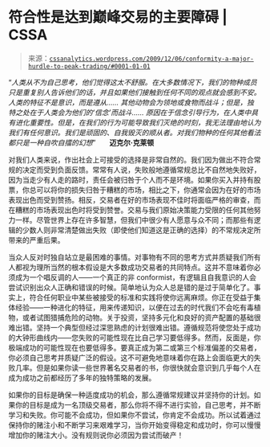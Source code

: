 <!--yml

category: 未分类

date: 2024-05-12 18:40:22

-->

# 符合性是达到巅峰交易的主要障碍 | CSSA

> 来源：[`cssanalytics.wordpress.com/2009/12/06/conformity-a-major-hurdle-to-peak-trading/#0001-01-01`](https://cssanalytics.wordpress.com/2009/12/06/conformity-a-major-hurdle-to-peak-trading/#0001-01-01)

“*人类从不为自己思考，他们觉得这太不舒服。在大多数情况下，我们的物种成员只是重复别人告诉他们的话，并且如果他们接触到任何不同的观点就会感到不安。人类的特征不是意识，而是遵从…… 其他动物会为领地或食物而战斗；但是，独特之处在于人类会为他们的‘信念’而战斗…… 原因在于信念引导行为，在人类中具有进化重要性。但是，在我们的行为可能导致我们灭绝的时刻，我无法理由地认为我们有任何意识。我们是顽固的、自我毁灭的顺从者。对我们物种的任何其他看法都只是一种自吹自擂的幻想*”       **迈克尔·克莱顿**

对我们人类来说，作出社会上可接受的选择是非常自然的。我们因为做出不符合常规的决定而受到负面反馈。常常有人说，失败般地遵循常规总比不自然地失败好，因为当走少有人走的路时，责任会被归咎于个人而不是环境。如果你买入并持有股票，你总可以将你的损失归咎于糟糕的市场，相比之下，你通常会因为在好的市场表现出色而受到赞扬。相反，交易者在好的市场表现不佳时将面临严格的审查，而在糟糕的市场表现出色时将受到赞誉。交易与我们原始决策能力受限的任何其他努力一样。尽管世界上存在许多智慧，但我们中很少有人愿意与众不同；而那些有逻辑的少数人则非常清楚做出失败（即使他们知道这是正确的选择）的不常规决定所带来的严重后果。

当众人反对时独自站立是最困难的事情。对事物有不同的思考方式并质疑我们所有人都视为理所当然的根本假设是大多数成功交易者的共同特点。这并不意味着你必须成为一个唱反调的人——一个真正的非 conformist，有逻辑且自我意识的人会尝试识别出众人正确和错误的时候。简单地认为众人总是错的是过于简单化了。事实上，符合任何职业中某些被接受的标准和实践将使你远离麻烦。你正在受益于集体经验——一种进化的特征，用来传递知识，以便在过去的时代我们不会吃有毒植物，或者试图猎捕危险的动物。关于投资，坚持多元化和良好的资产配置的基础很难出错。坚持一个典型但经过深思熟虑的计划很难出错。遵循规范将使您处于成功的大钟形曲线内——您失败的可能性现在比自己学习要低得多。然而，反面是，你极端成功的可能性现在也要低得多。要真正成为第二或第三个标准偏差的交易者，你必须自己思考并质疑广泛的假设。这不可避免地意味着你在路上会面临更大的失败几率。但是如果你读一些世界著名交易者的书，你很快就会意识到几乎每个人在成为成功之前都经历了多年的独特策略的发展。

如果你的目标是确保一种适度成功的机会，那么遵循常规建议并坚持你的计划。如果你的目标是成为一名顶级交易者，那么你将不得不进行实验，自己思考，并不断学习和失败。你可能不会成功，但如果你不尝试，你肯定不会成功。所以试着通过保持你的赌注小和不断学习来艰难学习，当你开始变得稳定和成功时，你可以慢慢增加你的赌注大小。没有规则说你必须因为尝试而破产！
